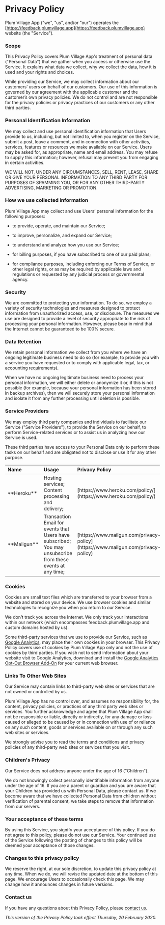 # Privacy Policy

Plum Village App ("we", "us", and/or "our") operates the [https://feedback.plumvillage.app](https://feedback.plumvillage.app) website (the "Service").

### Scope

This Privacy Policy covers Plum Village App's treatment of personal data ("Personal Data") that we gather when you access or otherwise use the Service. It explains what data we collect, why we collect the data, how it is used and your rights and choices.

While providing our Service, we may collect information about our customers’ users on behalf of our customers. Our use of this information is governed by our agreement with the applicable customer and the customer’s own privacy policies. We do not control and are not responsible for the privacy policies or privacy practices of our customers or any other third parties.

### Personal Identification Information

We may collect and use personal identification information that Users provide to us, including, but not limited to, when you register on the Service, submit a post, leave a comment, and in connection with other activities, services, features or resources we make available on our Service. Users may be asked for, as appropriate, name and email address. You may refuse to supply this information; however, refusal may prevent you from engaging in certain activities.

WE WILL NOT, UNDER ANY CIRCUMSTANCES, SELL, RENT, LEASE, SHARE OR GIVE YOUR PERSONAL INFORMATION TO ANY THIRD PARTY FOR PURPOSES OF SPAMMING YOU, OR FOR ANY OTHER THIRD-PARTY ADVERTISING, MARKETING OR PROMOTION.

### How we use collected information

Plum Village App may collect and use Users’ personal information for the following purposes:

*   to provide, operate, and maintain our Service;  

*   to improve, personalize, and expand our Service;  

*   to understand and analyze how you use our Service;  

*   for billing purposes, if you have subscribed to one of our paid plans;  

*   for compliance purposes, including enforcing our Terms of Service, or other legal rights, or as may be required by applicable laws and regulations or requested by any judicial process or governmental agency.  

### Security

We are committed to protecting your information. To do so, we employ a variety of security technologies and measures designed to protect information from unauthorized access, use, or disclosure. The measures we use are designed to provide a level of security appropriate to the risk of processing your personal information. However, please bear in mind that the Internet cannot be guaranteed to be 100% secure.

### Data Retention

We retain personal information we collect from you where we have an ongoing legitimate business need to do so (for example, to provide you with a service you have requested or to comply with applicable legal, tax, or accounting requirements).

When we have no ongoing legitimate business need to process your personal information, we will either delete or anonymize it or, if this is not possible (for example, because your personal information has been stored in backup archives), then we will securely store your personal information and isolate it from any further processing until deletion is possible.

### Service Providers

We may employ third party companies and individuals to facilitate our Service ("Service Providers"), to provide the Service on our behalf, to perform Service-related services or to assist us in analyzing how our Service is used.

These third parties have access to your Personal Data only to perform these tasks on our behalf and are obligated not to disclose or use it for any other purpose.

<table>
  <thead>
    <tr>
      <th align="left">Name</th>
      <th align="left">Usage</th>
      <th align="left">Privacy Policy</th>
    </tr>
  </thead>
  <tbody>
    <tr>
      <td align="left">**Heroku**</td>
      <td align="left">Hosting services; Content processing and delivery;</td>
      <td align="left">[https://www.heroku.com/policy/](https://www.heroku.com/policy/)
      </td>
    </tr>
    <tr>
      <td align="left">**Mailgun**</td>
      <td align="left">Transaction Email for events that Users have subscribed; You may unsubscribe from these
        events at any time;</td>
      <td align="left">[https://www.mailgun.com/privacy-policy](https://www.mailgun.com/privacy-policy)</td>
    </tr>
  </tbody>
</table>

### Cookies

Cookies are small text files which are transferred to your browser from a website and stored on your device. We use browser cookies and similar technologies to recognize you when you return to our Service.

We don't track you across the Internet. We only track your interactions within our network (which encompasses feedback.plumvillage.app and custom domains hosted by us).

Some third-party services that we use to provide our Service, such as [Google Analytics](https://www.google.com/policies/privacy/partners/), may place their own cookies in your browser. This Privacy Policy covers use of cookies by Plum Village App only and not the use of cookies by third parties. If you wish not to send information about your website visit to Google Analytics, download and install the [Google Analytics Opt-Out Browser Add-On](https://tools.google.com/dlpage/gaoptout/) for your current web browser.

### Links To Other Web Sites

Our Service may contain links to third-party web sites or services that are not owned or controlled by us.

Plum Village App has no control over, and assumes no responsibility for, the content, privacy policies, or practices of any third party web sites or services. You further acknowledge and agree that Plum Village App shall not be responsible or liable, directly or indirectly, for any damage or loss caused or alleged to be caused by or in connection with use of or reliance on any such content, goods or services available on or through any such web sites or services.

We strongly advise you to read the terms and conditions and privacy policies of any third-party web sites or services that you visit.

### Children's Privacy

Our Service does not address anyone under the age of 16 ("Children").

We do not knowingly collect personally identifiable information from anyone under the age of 16\. If you are a parent or guardian and you are aware that your Children has provided us with Personal Data, please contact us. If we become aware that we have collected Personal Data from children without verification of parental consent, we take steps to remove that information from our servers.

### Your acceptance of these terms

By using this Service, you signify your acceptance of this policy. If you do not agree to this policy, please do not use our Service. Your continued use of the Service following the posting of changes to this policy will be deemed your acceptance of those changes.

### Changes to this privacy policy

We reserve the right, at our sole discretion, to update this privacy policy at any time. When we do, we will revise the updated date at the bottom of this page. We encourage Users to occasionally check this page. We may change how it announces changes in future versions.

### Contact us

If you have any questions about this Privacy Policy, please [contact us](mailto:hello@plumvillage.app).

_This version of the Privacy Policy took effect Thursday, 20 February 2020._
